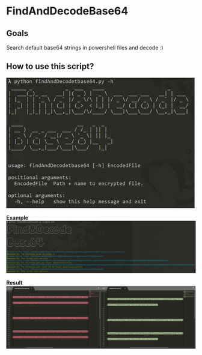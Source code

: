 # FindAndDecodeBase64


## Goals
Search default base64 strings in powershell files and decode :)

## How to use this script?
![How to use this script](/imgs/1.png)

**Example**
![Example](/imgs/2.png)

**Result**
![Result](/imgs/3.png)

